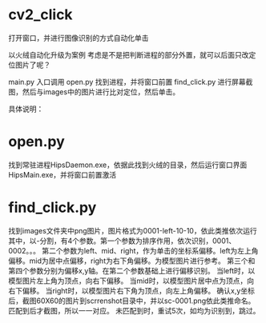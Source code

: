 # cv2_click
打开窗口，并进行图像识别的方式自动化单击

以火绒自动化升级为案例
考虑是不是把判断进程的部分外置，就可以后面只改定位图片了呢？

main.py 入口调用
open.py 找到进程，并将窗口前置
find_click.py  进行屏幕截图，然后与images中的图片进行比对定位，然后单击。

具体说明：
# open.py 
  找到常驻进程HipsDaemon.exe，依据此找到火绒的目录，然后运行窗口界面HipsMain.exe，并将窗口前置激活

# find_click.py
  找到images文件夹中png图片，图片格式为0001-left-10-10，依此类推依次运行
  其中，以-分割，有4个参数。第一个参数为排序作用，依次识别，0001、0002。。。
  第二个参数为left、mid、right，作为单击的坐标系偏移。left为左上角偏移。mid为居中点偏移，right为右下角偏移。为模型图片进行参考。
  第三个和第四个参数分别为偏移x,y轴。在第二个参数基础上进行偏移识别。
 当left时，以模型图片左上角为顶点，向右下偏移。
 当mid时，以模型图片居中点为顶点，向右下偏移。
 当right时，以模型图片右下角为顶点，向左上角偏移。
 确认x,y坐标后，截图60X60的图片到scrrenshot目录中，并以sc-0001.png依此类推命名。匹配到后才截图，所以一一对应。
 未匹配到时，重试5次，如均为识别到，跳过。
